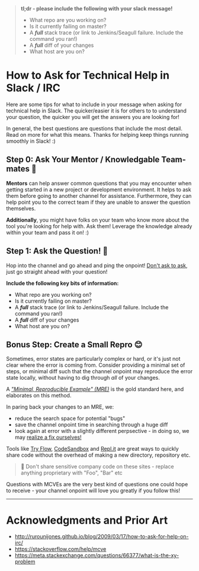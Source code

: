 > __tl;dr - please include the following with your slack message!__
> 
> - What repo are you working on?
> - Is it currently failing on master?
> - A ___full___ stack trace (or link to Jenkins/Seagull failure. Include the command you ran!)
> - A ___full___ diff of your changes
> - What host are you on?

# How to Ask for Technical Help in Slack / IRC

Here are some tips for what to include in your message when asking for technical help in Slack. The quicker/easier it is for others to to understand your question, the quicker you will get the answers you are looking for!

In general, the best questions are questions that include the most detail. Read on more for what this means. Thanks for helping keep things running smoothly in Slack! :)

## Step 0: Ask Your Mentor / Knowledgable Team-mates  🤔

__Mentors__ can help answer common questions that you may encounter when getting started in a new project or development environment. It helps to ask them before going to another channel for assistance. Furthermore, they can help point you to the correct team if they are unable to answer the question themselves.

__Additionally__, you might have folks on your team who know more about the tool you're looking for help with. Ask them! Leverage the knowledge already within your team and pass it on! :)

## Step 1: Ask the Question!  📣

Hop into the channel and go ahead and ping the onpoint! [Don't ask to ask](http://rurounijones.github.io/blog/2009/03/17/how-to-ask-for-help-on-irc/), just go straight ahead with your question!

__**Include the following key bits of information:**__

- What repo are you working on?
- Is it currently failing on master?
- A ___full___ stack trace (or link to Jenkins/Seagull failure. Include the command you ran!)
- A ___full___ diff of your changes
- What host are you on?

## Bonus Step: Create a Small Repro  😊

Sometimes, error states are particularly complex or hard, or it's just not clear where the error is coming from. Consider providing a minimal set of steps, or minimal diff such that the channel onpoint may reproduce the error state locally, without having to dig through _all_ of your changes.

A [_"Minimal, Reproducible Example" (MRE)_](https://stackoverflow.com/help/mcve) is the gold standard here, and elaborates on this method.

In paring back your changes to an MRE, we:
- reduce the search space for potential "bugs"
- save the channel onpoint time in searching through a huge diff
- look again at error with a slightly different perpsective - in doing so, we may [realize a fix ourselves!](https://en.wikipedia.org/wiki/Unintended_consequences)

Tools like [Try Flow](https://flow.org/try/), [CodeSandbox](https://codesandbox.io/) and [Repl.it](https://repl.it/) are great ways to quickly share code without the overhead of making a new directory, repository etc.

> 🚨 Don't share sensitive company code on these sites - replace anything proprietary with "Foo", "Bar" etc

Questions with MCVEs are the very best kind of questions one could hope to receive - your channel onpoint will love you greatly if you follow this!

---

# Acknowledgments and Prior Art
- http://rurounijones.github.io/blog/2009/03/17/how-to-ask-for-help-on-irc/
- https://stackoverflow.com/help/mcve
- https://meta.stackexchange.com/questions/66377/what-is-the-xy-problem
